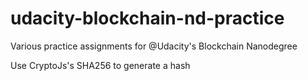# udacity-blockchain-nd-practice
Various practice assignments for @Udacity's Blockchain Nanodegree

Use CryptoJs's SHA256 to generate a hash
